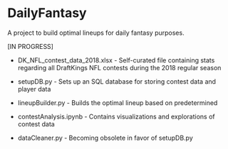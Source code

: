 # DailyFantasy
A project to build optimal lineups for daily fantasy purposes.

[IN PROGRESS]

- DK_NFL_contest_data_2018.xlsx - Self-curated file containing stats regarding all DraftKings NFL contests during the 2018 regular season
- setupDB.py - Sets up an SQL database for storing contest data and player data
- lineupBuilder.py - Builds the optimal lineup based on predetermined 
- contestAnalysis.ipynb - Contains visualizations and explorations of contest data

- dataCleaner.py - Becoming obsolete in favor of setupDB.py
